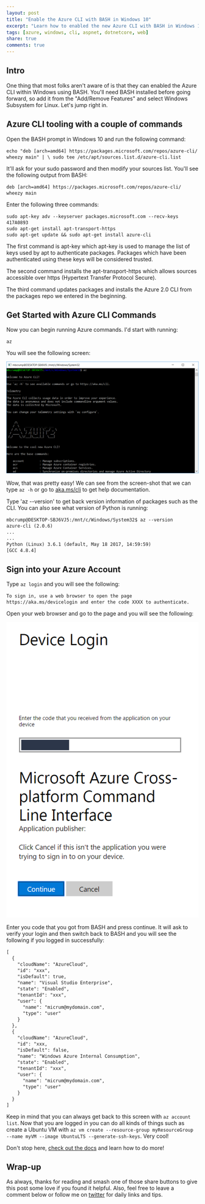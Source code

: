 ```yaml
---
layout: post
title: "Enable the Azure CLI with BASH in Windows 10"
excerpt: "Learn how to enabled the new Azure CLI with BASH in Windows 10"
tags: [azure, windows, cli, aspnet, dotnetcore, web]
share: true
comments: true
---
```


## Intro

One thing that most folks aren't aware of is that they can enabled the Azure CLI within Windows using BASH. You'll need BASH installed before going forward, so add it from the "Add/Remove Features" and select Windows Subsystem for Linux. Let's jump right in. 

## Azure CLI tooling with a couple of commands 

Open the BASH prompt in Windows 10 and run the following command: 

	echo "deb [arch=amd64] https://packages.microsoft.com/repos/azure-cli/ wheezy main" | \ sudo tee /etc/apt/sources.list.d/azure-cli.list

It'll ask for your sudo password and then modify your sources list. You'll see the following output from BASH: 

	deb [arch=amd64] https://packages.microsoft.com/repos/azure-cli/ wheezy main

Enter the following three commands:

	sudo apt-key adv --keyserver packages.microsoft.com --recv-keys 417A0893
	sudo apt-get install apt-transport-https
	sudo apt-get update && sudo apt-get install azure-cli

The first command is apt-key which apt-key is used to manage the list of keys used by apt to authenticate packages. Packages which have been authenticated using these keys will be considered trusted.

The second command installs the apt-transport-https which allows sources accessible over https (Hypertext Transfer Protocol Secure).

The third command updates packages and installs the Azure 2.0 CLI from the packages repo we entered in the beginning. 

## Get Started with Azure CLI Commands

Now you can begin running Azure commands. I'd start with running:

	az

You will see the following screen:

![image](/files/azurecli1.png)

Wow, that was pretty easy! We can see from the screen-shot that we can type `az -h` or go to [aka.ms/cli](http://aka.ms/cli) to get help documentation.

Type 'az --version' to get back version information of packages such as the CLI. You can also see what version of Python is running:

	mbcrump@DESKTOP-SBJ6VJ5:/mnt/c/Windows/System32$ az --version
	azure-cli (2.0.6)
	...
	...
	Python (Linux) 3.6.1 (default, May 18 2017, 14:59:59)
	[GCC 4.8.4]

## Sign into your Azure Account

Type `az login` and you will see the following:

	To sign in, use a web browser to open the page https://aka.ms/devicelogin and enter the code XXXX to authenticate.

Open your web browser and go to the page and you will see the following:

![image](/files/azuredevlogin.png)

Enter you code that you got from BASH and press continue. It will ask to verify your login and then switch back to BASH and you will see the following if you logged in successfully:

	[
	  {
	    "cloudName": "AzureCloud",
	    "id": "xxx",
	    "isDefault": true,
	    "name": "Visual Studio Enterprise",
	    "state": "Enabled",
	    "tenantId": "xxx",
	    "user": {
	      "name": "micrum@mydomain.com",
	      "type": "user"
	    }
	  },
	  {
	    "cloudName": "AzureCloud",
	    "id": "xxx,
	    "isDefault": false,
	    "name": "Windows Azure Internal Consumption",
	    "state": "Enabled",
	    "tenantId": "xxx",
	    "user": {
	      "name": "micrum@mydomain.com",
	      "type": "user"
	    }
	  }
	]

Keep in mind that you can always get back to this screen with `az account list`. Now that you are logged in you can do all kinds of things such as create a Ubuntu VM with `az vm create --resource-group myResourceGroup --name myVM --image UbuntuLTS --generate-ssh-keys`. Very cool! 

Don't stop here, [check out the docs](https://docs.microsoft.com/en-us/cli/azure/overview) and learn how to do more! 

## Wrap-up

As always, thanks for reading and smash one of those share buttons to give this post some love if you found it helpful. Also, feel free to leave a comment below or follow me on [twitter](http://twitter.com/mbcrump) for daily links and tips. 